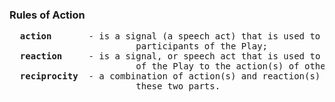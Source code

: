 ### Rules of Action
<pre>
  <b>action</b>       - is a signal (a speech act) that is used to convey information or instructions to other
                        participants of the Play;
  <b>reaction</b>     - is a signal, or speech act that is used to convey the <i>response</i> of a participant
                        of the Play to the action(s) of other participants;
  <b>reciprocity</b>  - a combination of action(s) and reaction(s) in which there is a causal relationship between
                        these two parts.
</pre>
